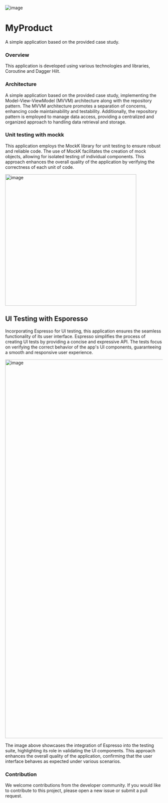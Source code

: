 ![image](https://github.com/tiofani03/my-product-test/assets/43690617/f87a9025-8161-404c-8678-b3e264301624)

# MyProduct
A simple application based on the provided case study.

### Overview
This application is developed using various technologies and libraries, Coroutine and Dagger Hilt.

### Architecture
A simple application based on the provided case study, implementing the Model-View-ViewModel (MVVM) architecture along with the repository pattern. The MVVM architecture promotes a separation of concerns, enhancing code maintainability and testability. Additionally, the repository pattern is employed to manage data access, providing a centralized and organized approach to handling data retrieval and storage.

### Unit testing with mockk
This application employs the MockK library for unit testing to ensure robust and reliable code. The use of MockK facilitates the creation of mock objects, allowing for isolated testing of individual components. 
This approach enhances the overall quality of the application by verifying the correctness of each unit of code.

<img width="419" alt="image" src="https://github.com/tiofani03/my-product-test/assets/43690617/d13e41dc-c1d0-4f98-a7f0-e526f863d220">


## UI Testing with Esporesso
Incorporating Espresso for UI testing, this application ensures the seamless functionality of its user interface. Espresso simplifies the process of creating UI tests by providing a concise and expressive API. The tests focus on verifying the correct behavior of the app's UI components, guaranteeing a smooth and responsive user experience.

<img width="1207" alt="image" src="https://github.com/tiofani03/my-product-test/assets/43690617/2e03ef1d-97c9-4b0d-a873-4c19ba1fdcf3">

The image above showcases the integration of Espresso into the testing suite, highlighting its role in validating the UI components. This approach enhances the overall quality of the application, confirming that the user interface behaves as expected under various scenarios.


### Contribution
We welcome contributions from the developer community. If you would like to contribute to this project, please open a new issue or submit a pull request.
